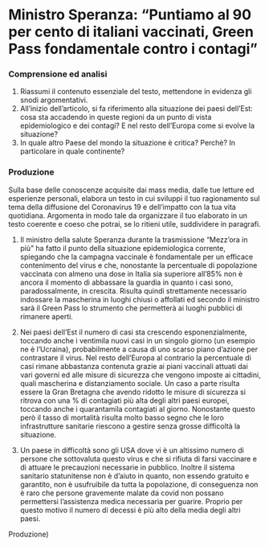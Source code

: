 # Ministro Speranza: “Puntiamo al 90 per cento di italiani vaccinati, Green Pass fondamentale contro i contagi”

### Comprensione ed analisi

1. Riassumi il contenuto essenziale del testo, mettendone in evidenza gli snodi argomentativi.
2. All’inizio dell’articolo, si fa riferimento alla situazione dei paesi dell’Est: cosa sta accadendo in queste regioni da un punto di vista epidemiologico e dei contagi? E nel resto dell’Europa come si evolve la situazione?
3. In quale altro Paese del mondo la situazione è critica? Perchè? In particolare in quale continente?

### Produzione

Sulla base delle conoscenze acquisite dai mass media, dalle tue letture ed esperienze personali, elabora un testo in cui sviluppi il tuo ragionamento sul tema della diffusione del Coronavirus 19 e dell’impatto con la tua vita quotidiana. Argomenta in modo tale da organizzare il tuo elaborato in un testo coerente e coeso che potrai, se lo ritieni utile, suddividere in paragrafi.

1) Il ministro della salute Speranza durante la trasmissione “Mezz’ora in più” ha fatto il punto della situazione epidemiologica corrente, spiegando che la campagna vaccinale è fondamentale per un efficace contenimento del virus e che, nonostante la percentuale di popolazione vaccinata con almeno una dose in Italia sia superiore all’85% non è ancora il momento di abbassare la guardia in quanto i casi sono, paradossalmente, in crescita. Risulta quindi strettamente necessario indossare la mascherina in luoghi chiusi o affollati ed secondo il ministro sarà il Green Pass lo strumento che permetterà ai luoghi pubblici di rimanere aperti.

2) Nei paesi dell’Est il numero di casi sta crescendo esponenzialmente, toccando anche i ventimila nuovi casi in un singolo giorno (un esempio ne è l’Ucraina), probabilmente a causa di uno scarso piano d’azione per contrastare il virus. Nel resto dell’Europa al contrario la percentuale di casi rimane abbastanza contenuta grazie ai piani vaccinali attuati dai vari governi ed alle misure di sicurezza che vengono imposte ai cittadini, quali mascherina e distanziamento sociale. Un caso a parte risulta essere la Gran Bretagna che avendo ridotto le misure di sicurezza si ritrova con una % di contagiati più alta degli altri paesi europei, toccando anche i quarantamila contagiati al giorno. Nonostante questo però il tasso di mortalità risulta molto basso segno che le loro infrastrutture sanitarie riescono a gestire senza grosse difficoltà la situazione.

3) Un paese in difficoltà sono gli USA dove vi è un altissimo numero di persone che sottovaluta questo virus e che si rifiuta di farsi vaccinare e di attuare le precauzioni necessarie in pubblico. Inoltre il sistema sanitario statunitense non è d’aiuto in quanto, non essendo gratuito e garantito, non è usufruibile da tutta la popolazione, di conseguenza non è raro che persone gravemente malate da covid non possano permettersi l’assistenza medica necessaria per guarire. Proprio per questo motivo il numero di decessi è più alto della media degli altri paesi.

Produzione)